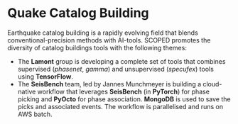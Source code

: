 # Quake Catalog Building

Earthquake catalog building is a rapidly evolving field that blends conventional-precision methods with AI-tools. SCOPED promotes the diversity of catalog buildings tools with the following themes:
* The **Lamont** group is developing a complete set of tools that combines supervised (*phasenet*, *gamma*) and unsupervised (*specufex*) tools using **TensorFlow**.
* The **SeisBench** team, led by Jannes Munchmeyer is building a cloud-native workflow that leverages **SeisBench** (in **PyTorch**) for phase picking and **PyOcto** for phase association. **MongoDB** is used to save the picks and associated events.
  The workflow is parallelised and runs on AWS batch.
